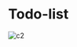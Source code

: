 # Todo-list
![c2](https://user-images.githubusercontent.com/104835495/219693150-96248856-f90a-4032-8415-27aeccbfd5f7.PNG)
